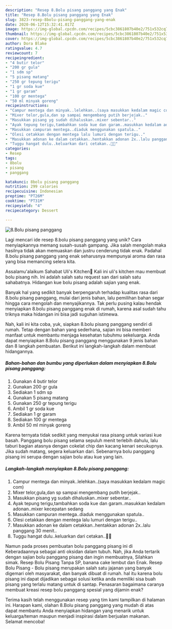 ```yaml
---
description: "Resep 8.Bolu pisang panggang yang Enak"
title: "Resep 8.Bolu pisang panggang yang Enak"
slug: 3823-resep-8bolu-pisang-panggang-yang-enak
date: 2020-06-12T15:32:41.017Z
image: https://img-global.cpcdn.com/recipes/5cbc3861807b40e2/751x532cq70/8bolu-pisang-panggang-foto-resep-utama.jpg
thumbnail: https://img-global.cpcdn.com/recipes/5cbc3861807b40e2/751x532cq70/8bolu-pisang-panggang-foto-resep-utama.jpg
cover: https://img-global.cpcdn.com/recipes/5cbc3861807b40e2/751x532cq70/8bolu-pisang-panggang-foto-resep-utama.jpg
author: Dora Blake
ratingvalue: 4.7
reviewcount: 7
recipeingredient:
- "4 butir telor"
- "200 gr gula"
- "1 sdm sp"
- "5 pisang matang"
- "250 gr tepung terigu"
- "1 gr soda kue"
- "1 gr garam"
- "100 gr mentega"
- "50 ml minyak goreng"
recipeinstructions:
- "Campur mentega dan minyak..lelehkan..(saya masukkan kedalam magic com)"
- "Mixer telor,gula,dan sp sampai mengembang putih berjejak.."
- "Masukkan pisang yg sudah dihaluskan..mixer sebentar.."
- "Ayak tepung terigu,tambahkan soda kue dan garam..masukkan kedalam adonan..mixer kecepatan sedang"
- "Masukkan campuran mentega..diaduk menggunakan spatula.."
- "Olesi cetakkan dengan mentega lalu lumuri dengan terigu.."
- "Masukkan adonan ke dalam cetakkan..hentakkan adonan 2x..lalu panggang 30 menit.."
- "Tuggu hangat dulu..keluarkan dari cetakan..🥰🤩"
categories:
- Resep
tags:
- 8bolu
- pisang
- panggang

katakunci: 8bolu pisang panggang 
nutrition: 299 calories
recipecuisine: Indonesian
preptime: "PT26M"
cooktime: "PT31M"
recipeyield: "4"
recipecategory: Dessert

---
```



![8.Bolu pisang panggang](https://img-global.cpcdn.com/recipes/5cbc3861807b40e2/751x532cq70/8bolu-pisang-panggang-foto-resep-utama.jpg)

Lagi mencari ide resep 8.bolu pisang panggang yang unik? Cara menyiapkannya memang susah-susah gampang. Jika salah mengolah maka hasilnya tidak akan memuaskan dan justru cenderung tidak enak. Padahal 8.bolu pisang panggang yang enak seharusnya mempunyai aroma dan rasa yang bisa memancing selera kita.

Assalamu&#39;alaikum Sahabat Uli&#39;s Kitchen🤗 Kali ini uli&#39;s kitchen mau membuat bolu pisang nih. Ini adalah salah satu request san dari salah satu sahabatnya. Hidangan kue bolu pisang adalah sajian yang enak.

Banyak hal yang sedikit banyak berpengaruh terhadap kualitas rasa dari 8.bolu pisang panggang, mulai dari jenis bahan, lalu pemilihan bahan segar hingga cara mengolah dan menyajikannya. Tak perlu pusing kalau hendak menyiapkan 8.bolu pisang panggang enak di rumah, karena asal sudah tahu triknya maka hidangan ini bisa jadi suguhan istimewa.


Nah, kali ini kita coba, yuk, siapkan 8.bolu pisang panggang sendiri di rumah. Tetap dengan bahan yang sederhana, sajian ini bisa memberi manfaat untuk membantu menjaga kesehatan tubuhmu sekeluarga. Anda dapat menyiapkan 8.Bolu pisang panggang menggunakan 9 jenis bahan dan 8 langkah pembuatan. Berikut ini langkah-langkah dalam membuat hidangannya.

<!--inarticleads1-->

##### Bahan-bahan dan bumbu yang diperlukan dalam menyiapkan 8.Bolu pisang panggang:

1. Gunakan 4 butir telor
1. Gunakan 200 gr gula
1. Sediakan 1 sdm sp
1. Gunakan 5 pisang matang
1. Gunakan 250 gr tepung terigu
1. Ambil 1 gr soda kue
1. Sediakan 1 gr garam
1. Sediakan 100 gr mentega
1. Ambil 50 ml minyak goreng


Karena ternyata tidak sedikit yang menyukai rasa pisang untuk variasi kue basah. Panggang bolu pisang selama sepuluh menit terlebih dahulu, lalu taburi bagian atasnya dengan cokelat chip dan kacang kenari secukupnya. Jika sudah matang, segera keluarkan dari. Sebenarnya bolu panggang pisang ini serupa dengan sajian bolu atau kue yang lain. 

<!--inarticleads2-->

##### Langkah-langkah menyiapkan 8.Bolu pisang panggang:

1. Campur mentega dan minyak..lelehkan..(saya masukkan kedalam magic com)
1. Mixer telor,gula,dan sp sampai mengembang putih berjejak..
1. Masukkan pisang yg sudah dihaluskan..mixer sebentar..
1. Ayak tepung terigu,tambahkan soda kue dan garam..masukkan kedalam adonan..mixer kecepatan sedang
1. Masukkan campuran mentega..diaduk menggunakan spatula..
1. Olesi cetakkan dengan mentega lalu lumuri dengan terigu..
1. Masukkan adonan ke dalam cetakkan..hentakkan adonan 2x..lalu panggang 30 menit..
1. Tuggu hangat dulu..keluarkan dari cetakan..🥰🤩


Namun pada proses pembuatan bolu panggang pisang ini di Keberadaannya sebagai anti oksidan dalam tubuh. Nah, jika Anda tertarik dengan sajian bolu panggang pisang dan ingin membuatnya, Silahkan simak. Resep Bolu Pisang Tanpa SP, banana cake lembut dan Enak. Resep Bolu Pisang - Bolu pisang merupakan salah satu jajanan yang banyak digemari oleh masyarakat, dan banyak dibuat di rumah. hal itu karena bolu pisang ini dapat dijadikan sebagai solusi ketika anda memiliki sisa buah pisang yang terlalu matang untuk di santap. Penasaran bagaimana caranya membuat kreasi resep bolu panggang spesial yang dijamin enak? 

Terima kasih telah menggunakan resep yang tim kami tampilkan di halaman ini. Harapan kami, olahan 8.Bolu pisang panggang yang mudah di atas dapat membantu Anda menyiapkan hidangan yang menarik untuk keluarga/teman maupun menjadi inspirasi dalam berjualan makanan. Selamat mencoba!
